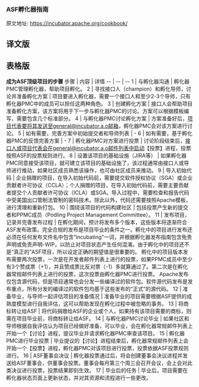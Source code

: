 ### ASF孵化器指南
原文地址: https://incubator.apache.org/cookbook/
## 译文版

## 表格版
**成为ASF顶级项目的步骤**
步骤 | 内容 | 详情
-- | -- | --
1 | 与孵化器沟通 | 孵化器PMC管理孵化器，帮助项目孵化。
2 | 寻找接口人（champion）和孵化导师，讨论并准备孵化方案 | 项目要进入孵化器，需要一个接口人和至少2-3个导师，只有孵化器PMC中的成员可以担任这两种角色。
3 | 创建孵化方案 | 接口人会帮助项目准备孵化方案，该方案将用于下一步与孵化器PMC的讨论。方案可以根据模板编写，需要包含几个标准部分。
4 | 与孵化器PMC讨论孵化方案 | 方案准备好后，项目代表要将其发送至general@incubator.a.o邮箱，孵化器PMC会对该方案进行讨论。
5 | 如有需要，完善方案中初始提交者和导师列表 | -
6 | 如有需要，基于孵化器PMC的反馈完善方案 | -
7 | 孵化器PMC对方案进行投票 | 讨论阶段结束后，接口人或项目代表会在general@incubator.a.o邮件列表中启动【投票】进程，投票按照ASF的投票规则进行。
8 | 设置该项目的基础设施（JIRA等） | 如果孵化器PMC同意接受该项目，就可建立该项目的基础设施了，该过程通常由接口人或导师进行推动，如果社区成员熟悉该操作，也可由社区成员来推动。
9 | 导入初始代码 | 企业捐赠的项目，在导入初始代码前，需要提交软件授权协议（SGA）或企业贡献者许可协议（CCLA）；个人捐赠的项目，在导入初始代码前，需要主要贡献者提交个人贡献者许可协议（ICLA）或SGA。导入过程中，需要检查和报告代码中受美国出口管制法管制的密码技术。除此以外，代码还需要按照Apache模板，进行清理和重新打包。
10 | 围绕该项目的代码构建社区 | 包括投票产生新的提交者和PPMC成员（Podling Project Management Committee）。
11 | 发布项目，记录并完善发布过程 | 在孵化期间，预计将发布多个版本，这些版本将逐渐符合ASF发布政策。完全合规的发布是项目毕业的条件之一。孵化中的项目进行发布还必须在任何发布文件名中包含“incubating”一词，并根据孵化器发布指南包含免责声明或免责声明-WIP，以防止对项目状态产生任何混淆。由于孵化中的项目还不是“真正的”ASF项目，所以设定正确的期望值是很重要的。   孵化中的项目版本发布需要两次投票，一次是在开发者邮件列表上进行的投票，如果PPMC成员中至少有3个赞成票（+1），并且赞成票比反对票（-1）多就算通过了。第二次是在孵化器常规邮件列表上进行的投票，这次投票由孵化器PMC进行投票。   Apache发布仅包含源代码，但是项目通常也会分发一些编译过的软件包。软件源代码发布是发布重点，所有分发的编译过的软件包均基于这些发布的“正式”的源代码。
12 | 准备毕业，与导师一起评估项目的准备情况 | 准备毕业的项目需要根据ASF提供的成熟度模型进行自我评估，这可以帮助发现在孵化过程中被忽略的事务。
13 | 将商标转让给ASF | 将代码捐赠给ASF的企业或个人，如果持有该项目需要的商标，则需在项目毕业前，将商标转让给ASF。
14 | 与孵化器PMC讨论毕业 | 如果社区和导师根据自我评估认为项目已经做好准备，可以毕业，会在孵化器常规邮件列表上开始一个【讨论】进程，提议毕业并请求孵化器PMC审查该项目。
15 | 孵化器PMC进行毕业投票 | 毕业提议的【讨论】进程结束后，孵化器常规邮件列表上会开始一个【投票】进程，孵化器PMC对该项目进行投票，投票依据ASF投票规则进行。
16 | ASF董事会决议 | 孵化器投票通过后，将会创建董事会决议进程并发送给ASF董事会，供董事会投票。董事会每月第三个周三会召开会议，会上会对此类决议进行投票，投票结果即刻生效。
17 | 毕业后的任务 | 毕业后，项目需要在孵化器状态页面上更新状态，并对其资源和流程进行一些更改。
